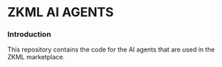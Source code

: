 # ZKML AI AGENTS

### Introduction

This repository contains the code for the AI agents that are used in the ZKML marketplace.
